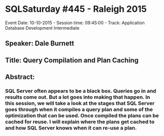 # SQLSaturday #445 - Raleigh 2015
Event Date: 10-10-2015 - Session time: 09:45:00 - Track: Application  Database Development Intermediate
## Speaker: Dale Burnett
## Title: Query Compilation and Plan Caching
## Abstract:
### SQL Server often appears to be a black box. Queries go in and results come out. But a lot goes into making that happen. In this session, we will take a look at the stages that SQL Server goes through when it compiles a query plan and some of the optimization that can be used. Once compiled the plans can be cached for reuse. I will explain where the plans get cached to and how SQL Server knows when it can re-use a plan.
